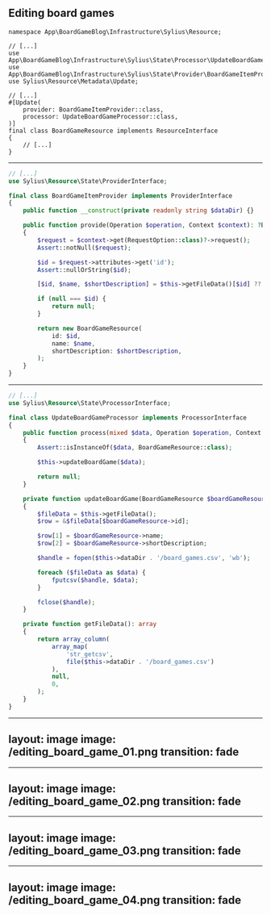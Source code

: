 ## Editing board games

<v-clicks>

```php{all|9|9,6|10|10,5|11|11,4}
namespace App\BoardGameBlog\Infrastructure\Sylius\Resource;

// [...]
use App\BoardGameBlog\Infrastructure\Sylius\State\Processor\UpdateBoardGameProcessor;
use App\BoardGameBlog\Infrastructure\Sylius\State\Provider\BoardGameItemProvider;
use Sylius\Resource\Metadata\Update;

// [...]
#[Update(
    provider: BoardGameItemProvider::class,
    processor: UpdateBoardGameProcessor::class,
)]
final class BoardGameResource implements ResourceInterface
{
    // [...]
}

```

</v-clicks>

---

```php {all|4|4,2|8|10-11|13-14|16|18-20|22-26}
// [...]
use Sylius\Resource\State\ProviderInterface;

final class BoardGameItemProvider implements ProviderInterface
{
    public function __construct(private readonly string $dataDir) {}

    public function provide(Operation $operation, Context $context): ?BoardGameResource
    {
        $request = $context->get(RequestOption::class)?->request();
        Assert::notNull($request);

        $id = $request->attributes->get('id');
        Assert::nullOrString($id);

        [$id, $name, $shortDescription] = $this->getFileData()[$id] ?? null;

        if (null === $id) {
            return null;
        }

        return new BoardGameResource(
            id: $id,
            name: $name,
            shortDescription: $shortDescription,
        );
    }
}

```

---

```php {all|4|4,2|6|8|10|10,15-26|17-18|20-21|23-27}
// [...]
use Sylius\Resource\State\ProcessorInterface;

final class UpdateBoardGameProcessor implements ProcessorInterface
{
    public function process(mixed $data, Operation $operation, Context $context): mixed
    {
        Assert::isInstanceOf($data, BoardGameResource::class);

        $this->updateBoardGame($data);

        return null;
    }

    private function updateBoardGame(BoardGameResource $boardGameResource): void
    {
        $fileData = $this->getFileData();
        $row = &$fileData[$boardGameResource->id];

        $row[1] = $boardGameResource->name;
        $row[2] = $boardGameResource->shortDescription;

        $handle = fopen($this->dataDir . '/board_games.csv', 'wb');

        foreach ($fileData as $data) {
            fputcsv($handle, $data);
        }

        fclose($handle);
    }

    private function getFileData(): array
    {
        return array_column(
            array_map(
                'str_getcsv',
                file($this->dataDir . '/board_games.csv')
            ),
            null,
            0,
        );
    }
}

```

---
layout: image
image: /editing_board_game_01.png
transition: fade
---

---
layout: image
image: /editing_board_game_02.png
transition: fade
---

---
layout: image
image: /editing_board_game_03.png
transition: fade
---

---
layout: image
image: /editing_board_game_04.png
transition: fade
---

